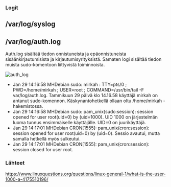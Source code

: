 ### Logit

## /var/log/syslog

## /var/log/auth.log

Auth.log sisältää tiedon onnistuneista ja epäonnistuneista sisäänkirjautumisista ja kirjautumisyrityksistä. Samaten logi sisältää tiedon muista sudo-komentoon liittyvistä toiminnoista. 

![auth_log](https://user-images.githubusercontent.com/82024427/215325975-5c3fe3c6-6b43-4e2c-a108-be155632aafb.png)

+ Jan 29 14:16:58 MHDebian sudo:   mirkah : TTY=pts/0 ; PWD=/home/mirkah ; USER=root ; COMMAND=/usr/bin/tail -F var/log/auth.log. Tammikuun 29 päivä klo 14.16.58 käyttäjä mirkah on antanut sudo-komennon. Käskynantohetkellä ollaan oltu /home/mirkah -hakemistossa. 
+ Jan 29 14:16:58 MHDebian sudo: pam_unix(sudo:session): session opened for user root(uid=0) by (uid=1000). UID 1000 on järjestelmän luoma tunnus ensimmäiselle käyttäjälle. UID=0 on juurikäyttäjä. 
+ Jan 29 14:17:01 MHDebian CRON[1555]: pam_unix(cron:session): session opened for user root(uid=0) by (uid=0). Sessio avautui, mutta samalla hetkellä myös sulkeutui.
+ Jan 29 14:17:01 MHDebian CRON[1555]: pam_unix(cron:session): session closed for user root.  

### Lähteet

https://www.linuxquestions.org/questions/linux-general-1/what-is-the-user-1000-a-4175510196/






